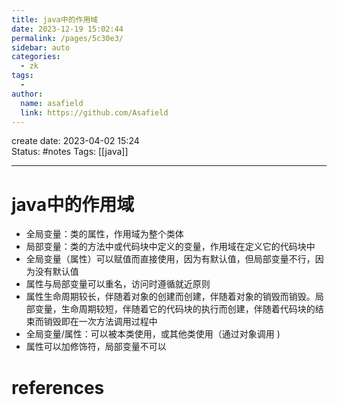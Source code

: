 ```yaml
---
title: java中的作用域
date: 2023-12-19 15:02:44
permalink: /pages/5c30e3/
sidebar: auto
categories:
  - zk
tags:
  - 
author: 
  name: asafield
  link: https://github.com/Asafield
---
```


create date: 2023-04-02 15:24  
Status: #notes 
Tags: [[java]]

---

# java中的作用域
- 全局变量：类的属性，作用域为整个类体
- 局部变量：类的方法中或代码块中定义的变量，作用域在定义它的代码块中
- 全局变量（属性）可以赋值而直接使用，因为有默认值，但局部变量不行，因为没有默认值
- 属性与局部变量可以重名，访问时遵循就近原则
- 属性生命周期较长，伴随着对象的创建而创建，伴随着对象的销毁而销毁。局部变量，生命周期较短，伴随着它的代码块的执行而创建，伴随着代码块的结束而销毁即在一次方法调用过程中
- 全局变量/属性：可以被本类使用，或其他类使用（通过对象调用 )
- 属性可以加修饰符，局部变量不可以

# references